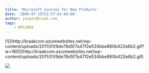 ```yaml
---
title: 'Microsoft Courses for New Products'
date: '2009-07-15T23:57:41-04:00'
author: jasper@kraak.com
tags:
    - WPC2009
---
```


<div class="bvMsg" id="msgcns!3FD1C7C6EA1A2!154">[![](http://kraakcom.azurewebsites.net/wp-content/uploads/2011/01/9de78d5f7a47f2e534bbe860b422e6b2.gif?w=180)](http://kraakcom.azurewebsites.net/wp-content/uploads/2011/01/9de78d5f7a47f2e534bbe860b422e6b2.gif)

[![](http://kraakcom.azurewebsites.net/wp-content/uploads/2011/01/71f3ebc1cd989a498880822260576ade.gif?w=115)](http://kraakcom.azurewebsites.net/wp-content/uploads/2011/01/71f3ebc1cd989a498880822260576ade.gif)

</div>
